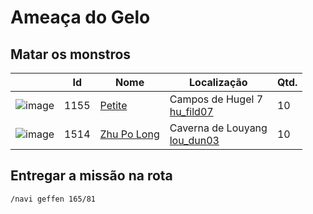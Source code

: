 # Ameaça do Gelo

## Matar os monstros

| | Id | Nome | Localização | Qtd. |
| - | - | - | - | - |
| ![image](https://file5s.ratemyserver.net/mobs/1155.gif) | 1155 | [Petite](https://ratemyserver.net/mob_db.php?mob_id=1155&small=1&back=1) | Campos de Hugel 7<br>[hu_fild07](https://ratemyserver.net/index.php?page=npc_shop_warp&map=hu_fild07) | 10 |
| ![image](https://file5s.ratemyserver.net/mobs/1514.gif) | 1514 | [Zhu Po Long](https://ratemyserver.net/mob_db.php?mob_id=1514&small=1&back=1) | Caverna de Louyang<br>[lou_dun03](https://ratemyserver.net/index.php?page=npc_shop_warp&map=lou_dun03) | 10 |

## Entregar a missão na rota

```
/navi geffen 165/81
```
